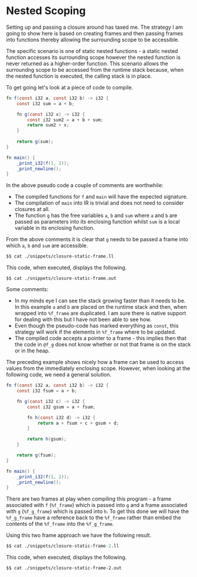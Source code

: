 # Nested Scoping

Setting up and passing a closure around has taxed me.  The strategy I am going to show here is based on creating frames and then passing frames into functions thereby allowing the surrounding scope to be accessible.

The specific scenario is one of static nested functions - a static nested function accesses its surrounding scope however the nested function is never returned as a higher-order function.  This scenario allows the surroundng scope to be accessed from the runtime stack because, when the nested function is executed, the calling stack is in place.

To get going let's look at a piece of code to compile.

```java
fn f(const i32 a, const i32 b) -> i32 {
    const i32 sum = a + b;

    fn g(const i32 x) -> i32 {
        const i32 sum2 = a + b + sum;
        return sum2 + x;
    }
            
    return g(sum);
}

fn main() {
    _print_i32(f(1, 2));
    _print_newline();
}        
```

In the above pseudo code a couple of comments are worthwhile:

- The compiled functions for `f` and `main` will have the expected signature.
- The compilation of `main` into IR is trivial and does not need to consider closures at all.
- The function `g` has the free variables `a`, `b` and `sum` where `a` and `b` are passed as parameters into its enclosing function whilst `sum` is a local variable in its enclosing function.

From the above comments it is clear that `g` needs to be passed a frame into which `a`, `b` and `sum` are accessible.

```llvm
$$ cat ./snippets/closure-static-frame.ll
```

This code, when executed, displays the following.

```
$$ cat ./snippets/closure-static-frame.out
```

Some comments:

- In my minds eye I can see the stack growing faster than it needs to be.  In this example `a` and `b` are placed on the runtime stack and then, when wrapped into `%f_frame` are duplicated.  I am sure there is native support for dealing with this but I have not been able to see how.
- Even though the pseudo-code has marked everything as `const`, this strategy will work if the elements in `%f_frame` where to be updated.
- The compiled code accepts a pointer to a frame - this implies then that the code in `@f_g` does not know whether or not that frame is on the stack or in the heap.

The preceding example shows nicely how a frame can be used to access values from the immediately enclosing scope.  However, when looking at the following code, we need a general solution.

```java
fn f(const i32 a, const i32 b) -> i32 {
    const i32 fsum = a + b;

    fn g(const i32 c) -> i32 {
        const i32 gsum = a + fsum;

        fn h(const i32 d) -> i32 {
            return a + fsum + c + gsum + d;
        }

        return h(gsum);
    }

    return g(fsum);
}

fn main() {
    _print_i32(f(1, 2));
    _print_newline();
}        
```

There are two frames at play when compiling this program - a frame associated with `f` (`%f_frame`) which is passed into `g` and a frame associated with `g` (`%f_g_frame`) which is passed into `h`.  To get this done we will have the `%f_g_frame` have a reference back to the `%f_frame` rather than embed the contents of the `%f_frame` into the `%f_g_frame`.

Using this two frame approach we have the following result.

```llvm
$$ cat ./snippets/closure-static-frame-2.ll
```

This code, when executed, displays the following.

```
$$ cat ./snippets/closure-static-frame-2.out
```
